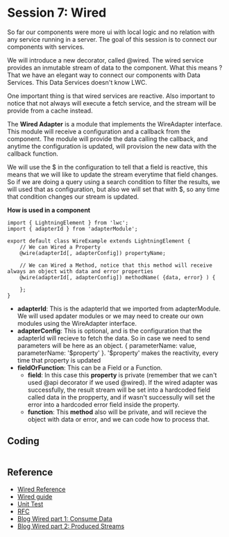 # Session 7: Wired

So far our components were more ui with local logic and no relation with any service running in a server. 
The goal of this session is to connect our components with services. 

We will introduce a new decorator, called @wired. The wired service provides an inmutable stream of data to the component. What this means ? That we have an elegant way to connect our components with Data Services. This Data Services doesn't know LWC.

One important thing is that wired services are reactive. Also important to notice that not always will execute a fetch service, and the stream will be provide from a cache instead.

The **Wired Adapter** is a module that implements the WireAdapter interface. This module will receive a configuration and a callback from the component. The module will provide the data calling the callback, and anytime the configuration is updated, will provision the new data with the callback function. 

We will use the $ in the configuration to tell that a field is reactive, this means that we will like to update the stream everytime that field changes. So if we are doing a query using a search condition to filter the results, we will used that as configuration, but also we will set that with $, so any time that condition changes our stream is updated.


**How is used in a component**
````
import { LightningElement } from 'lwc';
import { adapterId } from 'adapterModule';

export default class WireExample extends LightningElement {
    // We can Wired a Property 
    @wire(adapterId[, adapterConfig]) propertyName;

    // We can Wired a Method, notice that this method will receive always an object with data and error properties
    @wire(adapterId[, adapterConfig]) methodName( {data, error} ) {
    
    };
}
````

* **adapterId**: This is the adapterId that we imported from adapterModule. We will used apdater modules or we may need to create our own modules using the WireAdapter interface.
* **adapterConfig**: This is optional, and is the configuration that the adapterId will recieve to fetch the data. So in case we need to send parameters will be here as an object. { parameterName: value, parameterName: '$property' }. '$property' makes the reactivity, every time that property is updated
* **fieldOrFunction**: This can be a Field or a Function. 
  * **field**: In this case this **property** is private (remember that we can't used @api decorator if we used @wired). If the wired adapter was successfully, the result stream  will be set into a hardcoded field called data in the propperty, and if wasn't successully will set the error into a hardcoded error field inside the property.
  * **function**: This **method** also will be private, and will recieve the object with data or error, and we can code how to process that.

## Coding

````
````


## Reference
* [Wired Reference](https://developer.salesforce.com/docs/component-library/documentation/en/lwc/lwc.data_wire_service_about)
* [Wired guide](https://lwc.dev/guide/wire_adapter)
* [Unit Test](https://developer.salesforce.com/docs/component-library/documentation/en/lwc/unit_testing_using_wire_utility)
* [RFC](https://rfcs.lwc.dev/rfcs/lwc/0103-wire-adapters)
* [Blog Wired part 1: Consume Data](https://blog.riand.com/2020/01/lwc-wire-adapters-1-consuming-data.html)
* [Blog Wired part 2: Produced Streams](https://blog.riand.com/2020/01/lwc-wire-adapters-2-producing-data.html)
